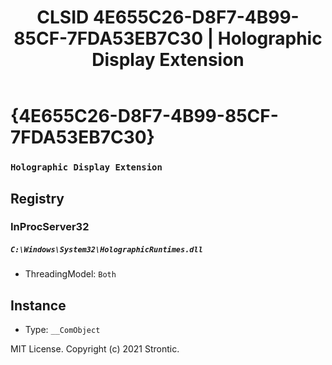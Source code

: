 ﻿---
title: "CLSID 4E655C26-D8F7-4B99-85CF-7FDA53EB7C30 | Holographic Display Extension"
excerpt: What is COM-Object CLSID 4E655C26-D8F7-4B99-85CF-7FDA53EB7C30?
---

# {4E655C26-D8F7-4B99-85CF-7FDA53EB7C30}

### `Holographic Display Extension`

## Registry


### InProcServer32

##### `C:\Windows\System32\HolographicRuntimes.dll`
* ThreadingModel: `Both`

## Instance

* Type: `__ComObject`

MIT License. Copyright (c) 2021 Strontic.


